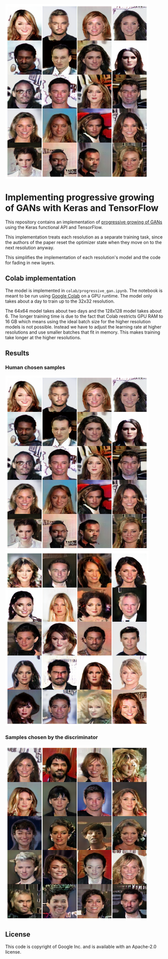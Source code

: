 <img src="./deepfakes.png">

# Implementing progressive growing of GANs with Keras and TensorFlow

This repository contains an implementation of
[progressive growing of GANs](https://arxiv.org/abs/1710.10196)
using the Keras functional API and TensorFlow.

This implementation treats each resolution as a separate training task,
since the authors of the paper reset the optimizer state when they move
on to the next resolution anyway.

This simplifies the implementation of each resolution's model and the
code for fading in new layers.

## Colab implementation

The model is implemented in `colab/progressive_gan.ipynb`. The notebook is meant
to be run using [Google Colab](https://colab.research.google.com) on a
GPU runtime. The model only takes about a day to train up to the 32x32 resolution.

The 64x64 model takes about two days and the 128x128 model takes about 6.
The longer training time is due to the fact that Colab restricts GPU RAM to
16 GB which means using the ideal batch size for the higher resolution models
is not possible. Instead we have to adjust the learning rate at higher resolutions
and use smaller batches that fit in memory. This makes training take longer
at the higher resolutions.

## Results

### Human chosen samples

<img src="./deepfakes.png"><img src="./deepfakes2.png">

### Samples chosen by the discriminator

<img src="./discriminators_choice.png">

## License

This code is copyright of Google Inc. and is available with an Apache-2.0 license.
